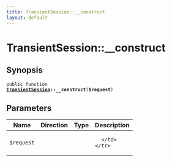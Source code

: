 ```yaml
---
title: TransientSession::__construct
layout: default
---
```


# TransientSession::__construct

## Synopsis

<code>public function <b><a href="TransientSession">TransientSession</a>::__construct</b>(<b>$request</b>)</code>

## Parameters

<table>
  <thead>
    <tr>
      <th>Name</th>
      <th>Direction</th>
      <th>Type</th>
      <th>Description</th>
    </tr>
  </thead>
  <tbody>
    <tr>
      <td><code>$request</code>
      <td><i></i></td>
      <td></td>
      <td>

      </td>
    </tr>
  </tbody>
</table>

